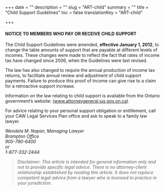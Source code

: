+++
date = ""
description = ""
slug = "ART-child"
summary = ""
title = "Child Support Guidelines"
toc = false
translationKey = "ART-child"

+++
#### NOTICE TO MEMBERS WHO PAY OR RECEIVE CHILD SUPPORT

The Child Support Guidelines were amended, **effective January 1, 2012**, to change the table amounts of support that are payable at different levels of incomes. These changes were made to reflect the fact that rates of income tax have changed since 2006, when the Guidelines were last revised.

The law has also changed to require the annual production of income tax returns, to facilitate annual review and adjustment of child support payments. Failure to produce this proof of income can give rise to a claim for a retroactive support increase.

Information on the law relating to child support is available from the Ontario government’s website: [(www.attorneygeneral.jus.gov.on.ca)](https://www.attorneygeneral.jus.gov.on.ca)

For advice relating to your personal support obligation or entitlement, call your CAW Legal Services Plan office and ask to speak to a family law lawyer.

_Wendela M. Napier, Managing Lawyer  
Brampton Office  
905-790-6400  
or  
1-877-332-2444_

> _Disclaimer: This article is intended for general information only and not to provide specific legal advice. There is no attorney-client relationship established by reading this article. It does not replace competent legal advice from a lawyer who is licensed to practice in your jurisdiction._